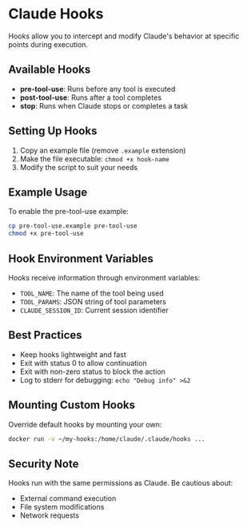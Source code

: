 # Claude Hooks

Hooks allow you to intercept and modify Claude's behavior at specific points during execution.

## Available Hooks

- **pre-tool-use**: Runs before any tool is executed
- **post-tool-use**: Runs after a tool completes
- **stop**: Runs when Claude stops or completes a task

## Setting Up Hooks

1. Copy an example file (remove `.example` extension)
2. Make the file executable: `chmod +x hook-name`
3. Modify the script to suit your needs

## Example Usage

To enable the pre-tool-use example:
```bash
cp pre-tool-use.example pre-tool-use
chmod +x pre-tool-use
```

## Hook Environment Variables

Hooks receive information through environment variables:
- `TOOL_NAME`: The name of the tool being used
- `TOOL_PARAMS`: JSON string of tool parameters
- `CLAUDE_SESSION_ID`: Current session identifier

## Best Practices

- Keep hooks lightweight and fast
- Exit with status 0 to allow continuation
- Exit with non-zero status to block the action
- Log to stderr for debugging: `echo "Debug info" >&2`

## Mounting Custom Hooks

Override default hooks by mounting your own:
```bash
docker run -v ~/my-hooks:/home/claude/.claude/hooks ...
```

## Security Note

Hooks run with the same permissions as Claude. Be cautious about:
- External command execution
- File system modifications
- Network requests
